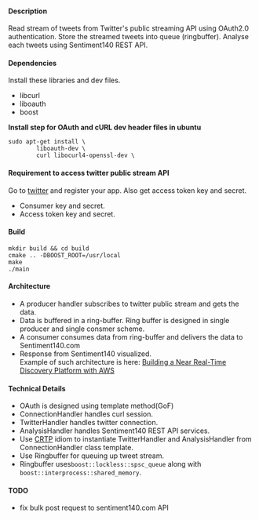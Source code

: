 #### Description    
Read stream of tweets from Twitter's public streaming API using OAuth2.0 authentication. Store the streamed tweets into queue (ringbuffer). Analyse each tweets using Sentiment140 REST API.  

#### Dependencies   
Install these libraries and dev files.
+ libcurl
+ liboauth
+ boost

**Install step for OAuth and cURL dev header files in ubuntu**
```
sudo apt-get install \
        liboauth-dev \
        curl libocurl4-openssl-dev \
```

#### Requirement to access twitter public stream API   
Go to [twitter](https://dev.twitter.com/) and register your app. Also get access token key and secret.
+ Consumer key and secret.
+ Access token key and secret.

#### Build   
```
mkdir build && cd build
cmake .. -DBOOST_ROOT=/usr/local
make
./main
```

#### Architecture     
+ A producer handler subscribes to twitter public stream and gets the data.     
+ Data is buffered in a ring-buffer. Ring buffer is designed in single producer and single consmer scheme.   
+ A consumer consumes data from ring-buffer and delivers the data to Sentiment140.com     
+ Response from Sentiment140 visualized.  
Example of such architecture is here: [Building a Near Real-Time Discovery Platform with AWS](https://aws.amazon.com/blogs/big-data/building-a-near-real-time-discovery-platform-with-aws/)


#### Technical Details      
+ OAuth is designed using template method(GoF)
+ ConnectionHandler handles curl session.
+ TwitterHandler handles twitter connection.
+ AnalysisHandler handles Sentiment140 REST API services.
+ Use [CRTP](https://en.wikipedia.org/wiki/Curiously_recurring_template_pattern) idiom to instantiate TwitterHandler and AnalysisHandler from ConnectionHandler class template.
+ Use Ringbuffer for queuing up tweet stream.
+ Ringbuffer uses```boost::lockless::spsc_queue``` along with ```boost::interprocess::shared_memory```.

#### TODO       
+ fix bulk post request to sentiment140.com API  
